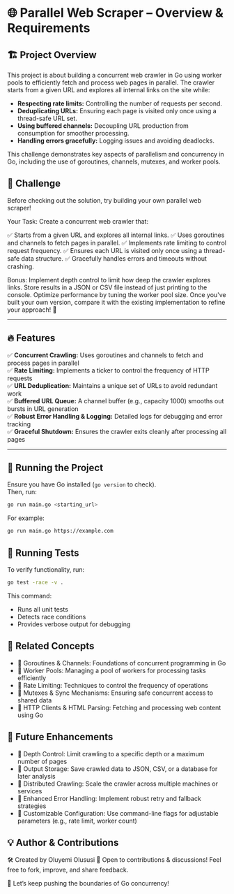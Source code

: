 # 🌐 Parallel Web Scraper – Overview & Requirements

## 🏗 Project Overview

This project is about building a concurrent web crawler in Go using worker pools to efficiently fetch and process web pages in parallel. The crawler starts from a given URL and explores all internal links on the site while:

- **Respecting rate limits:** Controlling the number of requests per second.
- **Deduplicating URLs:** Ensuring each page is visited only once using a thread-safe URL set.
- **Using buffered channels:** Decoupling URL production from consumption for smoother processing.
- **Handling errors gracefully:** Logging issues and avoiding deadlocks.

This challenge demonstrates key aspects of parallelism and concurrency in Go, including the use of goroutines, channels, mutexes, and worker pools.

## 🎯 Challenge

Before checking out the solution, try building your own parallel web scraper!

Your Task:
Create a concurrent web crawler that:

✅ Starts from a given URL and explores all internal links.
✅ Uses goroutines and channels to fetch pages in parallel.
✅ Implements rate limiting to control request frequency.
✅ Ensures each URL is visited only once using a thread-safe data structure.
✅ Gracefully handles errors and timeouts without crashing.

Bonus:
Implement depth control to limit how deep the crawler explores links.
Store results in a JSON or CSV file instead of just printing to the console.
Optimize performance by tuning the worker pool size.
Once you've built your own version, compare it with the existing implementation to refine your approach! 🚀

---

## **🔥 Features**

✅ **Concurrent Crawling:** Uses goroutines and channels to fetch and process pages in parallel  
✅ **Rate Limiting:** Implements a ticker to control the frequency of HTTP requests  
✅ **URL Deduplication:** Maintains a unique set of URLs to avoid redundant work  
✅ **Buffered URL Queue:** A channel buffer (e.g., capacity 1000) smooths out bursts in URL generation  
✅ **Robust Error Handling & Logging:** Detailed logs for debugging and error tracking  
✅ **Graceful Shutdown:** Ensures the crawler exits cleanly after processing all pages

---

## **🚀 Running the Project**

Ensure you have Go installed (`go version` to check).  
Then, run:

```sh
go run main.go <starting_url>
```

For example:

```sh
go run main.go https://example.com
```

## 🧪 Running Tests

To verify functionality, run:

```sh
go test -race -v .
```

This command:

- Runs all unit tests
- Detects race conditions
- Provides verbose output for debugging

## 🔗 Related Concepts

- 📌 Goroutines & Channels: Foundations of concurrent programming in Go
- 📌 Worker Pools: Managing a pool of workers for processing tasks efficiently
- 📌 Rate Limiting: Techniques to control the frequency of operations
- 📌 Mutexes & Sync Mechanisms: Ensuring safe concurrent access to shared data
- 📌 HTTP Clients & HTML Parsing: Fetching and processing web content using Go

## 📸 Future Enhancements

- 📌 Depth Control: Limit crawling to a specific depth or a maximum number of pages
- 📌 Output Storage: Save crawled data to JSON, CSV, or a database for later analysis
- 📌 Distributed Crawling: Scale the crawler across multiple machines or services
- 📌 Enhanced Error Handling: Implement robust retry and fallback strategies
- 📌 Customizable Configuration: Use command-line flags for adjustable parameters (e.g., rate limit, worker count)

## 💡 Author & Contributions

🛠 Created by Oluyemi Olususi
📢 Open to contributions & discussions! Feel free to fork, improve, and share feedback.

🚀 Let’s keep pushing the boundaries of Go concurrency!

